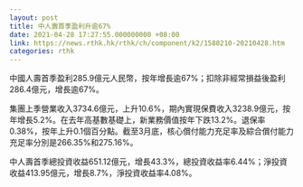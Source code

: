```yaml
---
layout: post
title: 中人壽首季盈利升逾67%
date: 2021-04-28 17:27:55.000000000 +08:00
link: https://news.rthk.hk/rthk/ch/component/k2/1588210-20210428.htm
categories: rthk
---
```


中國人壽首季盈利285.9億元人民幣，按年增長逾67%；扣除非經常損益後盈利286.4億元，增長逾67%。

集團上季營業收入3734.6億元，上升10.6%，期內實現保費收入3238.9億元，按年增長5.2%。在去年高基數基礎上，新業務價值按年下跌13.2%。退保率0.38%，按年上升0.1個百分點。截至3月底，核心償付能力充足率及綜合償付能力充足率分別是266.35%和275.16%。

中人壽首季總投資收益651.12億元，增長43.3%，總投資收益率6.44%；淨投資收益413.95億元，增長8.7%，淨投資收益率4.08%。
